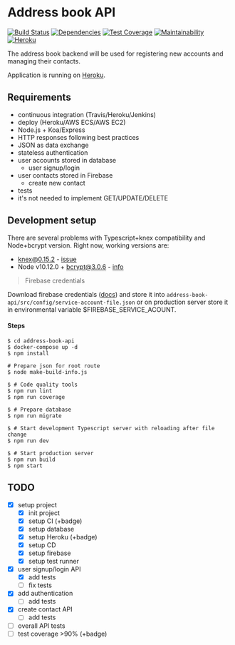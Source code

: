 # Address book API

[![Build Status](https://travis-ci.com/astaruch/address-book-api.svg?branch=master)](https://travis-ci.com/astaruch/address-book-api)
[![Dependencies](https://david-dm.org/astaruch/address-book-api.svg)](https://david-dm.org/astaruch/address-book-api.svg)
[![Test Coverage](https://api.codeclimate.com/v1/badges/ad6d3d3df924190db2cf/test_coverage)](https://codeclimate.com/github/astaruch/address-book-api/test_coverage)
[![Maintainability](https://api.codeclimate.com/v1/badges/ad6d3d3df924190db2cf/maintainability)](https://codeclimate.com/github/astaruch/address-book-api/maintainability)
[![Heroku](https://heroku-badge.herokuapp.com/?app=strv-address-book-staruch-andr)](https://strv-address-book-staruch-andr.herokuapp.com/)


The address book backend will be used for registering new accounts and managing their contacts.

Application is running on [Heroku](https://strv-address-book-staruch-andr.herokuapp.com/).

## Requirements

- continuous integration (Travis/Heroku/Jenkins)
- deploy (Heroku/AWS ECS/AWS EC2)
- Node.js + Koa/Express
- HTTP responses following best practices
- JSON as data exchange
- stateless authentication
- user accounts stored in database
    - user signup/login
- user contacts stored in Firebase
    - create new contact
- tests
- it's not needed to implement GET/UPDATE/DELETE

## Development setup

There are several problems with Typescript+knex compatibility and Node+bcrypt version. Right now, working versions are:
- knex@0.15.2 - [issue](https://github.com/tgriesser/knex/issues/2998)
- Node v10.12.0 + bcrypt@3.0.6 - [info](https://stackoverflow.com/questions/46384591/node-was-compiled-against-a-different-node-js-version-using-node-module-versio)

> Firebase credentials

Download firebase credentials ([docs](https://firebase.google.com/docs/admin/setup?authuser=0#initialize_the_sdk)) and store it into `address-book-api/src/config/service-account-file.json` or on production server store it in environmental variable $FIREBASE_SERVICE_ACOUNT.

#### Steps

    $ cd address-book-api
    $ docker-compose up -d
    $ npm install

    # Prepare json for root route
    $ node make-build-info.js

    $ # Code quality tools
    $ npm run lint
    $ npm run coverage

    $ # Prepare database
    $ npm run migrate

    $ # Start development Typescript server with reloading after file change
    $ npm run dev

    $ # Start production server
    $ npm run build
    $ npm start


## TODO
- [x] setup project
    - [x] init project
    - [x] setup CI (+badge)
    - [x] setup database
    - [x] setup Heroku (+badge)
    - [x] setup CD
    - [x] setup firebase
    - [x] setup test runner
- [x] user signup/login API
    - [x] add tests
    - [ ] fix tests
- [x] add authentication
    - [ ] add tests
- [x] create contact API
    - [ ] add tests
- [ ] overall API tests
- [ ] test coverage >90% (+badge)

